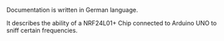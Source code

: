 Documentation is written in German language.

It describes the ability of a NRF24L01+ Chip connected to Arduino UNO to sniff certain frequencies.
